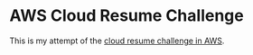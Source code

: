 # AWS Cloud Resume Challenge
This is my attempt of the [cloud resume challenge in AWS](https://cloudresumechallenge.dev/docs/the-challenge/aws/). 